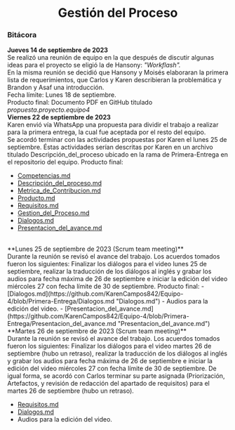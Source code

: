 ﻿<center><h1>Gestión del Proceso</h1></center>

### Bitácora
**Jueves 14 de septiembre de 2023**<br>Se realizó una reunión de equipo en la que después de discutir algunas ideas para el proyecto se eligió la de Hansony: *"Workflash".*<br> En la misma reunión se decidió que Hansony y Moisés elaboraran la primera lista de requerimientos, que Carlos y Karen describieran la problemática y Brandon y Asaf una introducción. <br>Fecha límite: Lunes 18 de septiembre. <br>Producto final: Documento PDF en GitHub titulado _propuesta.proyecto.equipo4_
<br>
**Viernes 22 de septiembre de 2023**<br>Karen envió vía WhatsApp una propuesta para dividir el trabajo a realizar para la primera entrega, la cual fue aceptada por el resto del equipo. <br> Se acordó terminar con las actividades propuestas por Karen el lunes 25 de septiembre. Éstas actividades serían descritas por Karen en un archivo titulado Descripción_del_proceso  ubicado en la rama de Primera-Entrega en el repositorio del equipo.
Producto final: 

 - [Competencias.md](https://github.com/KarenCampos842/Equipo-4/blob/Primera-Entrega/Competencias.md "Competencias.md")
 - [Descripción_del_proceso.md](https://github.com/KarenCampos842/Equipo-4/blob/Primera-Entrega/Descripci%C3%B3n_del_proceso.md "Descripción_del_proceso.md")
 - [Metrica_de_Contribucion.md](https://github.com/KarenCampos842/Equipo-4/blob/Primera-Entrega/Metrica_de_Contribucion.md "Metrica_de_Contribucion.md")
 - [Producto.md](https://github.com/KarenCampos842/Equipo-4/blob/Primera-Entrega/Producto.md "Producto.md")
 - [Requisitos.md](https://github.com/KarenCampos842/Equipo-4/blob/Primera-Entrega/Requisitos.md "Requisitos.md")
 - [Gestion_del_Proceso.md](https://github.com/KarenCampos842/Equipo-4/blob/Primera-Entrega/Gestion_del_Proceso.md "Gestion_del_Proceso.md")
 -  [Dialogos.md](https://github.com/KarenCampos842/Equipo-4/blob/Primera-Entrega/Dialogos.md "Dialogos.md")
 - [Presentacion_del_avance.md](https://github.com/KarenCampos842/Equipo-4/blob/Primera-Entrega/Presentacion_del_avance.md "Presentacion_del_avance.md")
<br>
**Lunes 25 de septiembre de 2023 (Scrum team meeting)**<br>Durante la reunión se revisó el avance del trabajo. Los acuerdos tomados fueron los siguientes: 
Finalizar los diálogos para el video lunes 25 de septiembre, realizar la traducción de los diálogos al inglés y grabar los audios para fecha máxima de 26 de septiembre e iniciar la edición del video miércoles 27 con fecha límite de 30 de septiembre. 
Producto final: 
 - [Dialogos.md](https://github.com/KarenCampos842/Equipo-4/blob/Primera-Entrega/Dialogos.md "Dialogos.md")
 -  Audios para la edición del video. 
 - [Presentacion_del_avance.md](https://github.com/KarenCampos842/Equipo-4/blob/Primera-Entrega/Presentacion_del_avance.md "Presentacion_del_avance.md")

<br>
**Martes 26 de septiembre de 2023 (Scrum team meeting)**<br>Durante la reunión se revisó el avance del trabajo. Los acuerdos tomados fueron los siguientes: 
Finalizar los diálogos para el video martes 26 de septiembre (hubo un retraso), realizar la traducción de los diálogos al inglés y grabar los audios para fecha máxima de 26 de septiembre e iniciar la edición del video miércoles 27 con fecha límite de 30 de septiembre. De igual forma, se acordó con Carlos terminar su parte asignada (Priorización, Artefactos, y revisión de redacción del apartado de requisitos) para el martes 26 de septiembre (hubo un retraso).

 - [Requisitos.md](https://github.com/KarenCampos842/Equipo-4/blob/Primera-Entrega/Requisitos.md "Requisitos.md")
 - [Dialogos.md](https://github.com/KarenCampos842/Equipo-4/blob/Primera-Entrega/Dialogos.md "Dialogos.md")
 -  Audios para la edición del video. 



<!--stackedit_data:
eyJoaXN0b3J5IjpbLTE1ODkwMzk2Niw2NDk4NDQ5MDEsNjA3MD
U2NjYsLTE2Mjk1NTAzMF19
-->